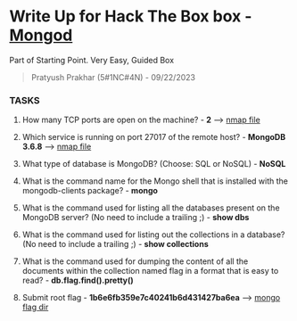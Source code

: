 # Write Up for Hack The Box box - [Mongod](https://app.hackthebox.com/starting-point?tier=0)

Part of Starting Point. Very Easy, Guided Box

> Pratyush Prakhar (5#1NC#4N) - 09/22/2023


### TASKS

1. How many TCP ports are open on the machine? - **2** --> [nmap file](rustsn/all.nmap)

2. Which service is running on port 27017 of the remote host? - **MongoDB 3.6.8**  --> [nmap file](rustsn/main.nmap)

3. What type of database is MongoDB? (Choose: SQL or NoSQL) - **NoSQL**

4. What is the command name for the Mongo shell that is installed with the mongodb-clients package? - **mongo**

5. What is the command used for listing all the databases present on the MongoDB server? (No need to include a trailing ;) - **show dbs**

6. What is the command used for listing out the collections in a database? (No need to include a trailing ;) - **show collections** 

7. What is the command used for dumping the content of all the documents within the collection named flag in a format that is easy to read? - **db.flag.find().pretty()** 

8. Submit root flag - **1b6e6fb359e7c40241b6d431427ba6ea** --> [mongo flag dir](mongo)
